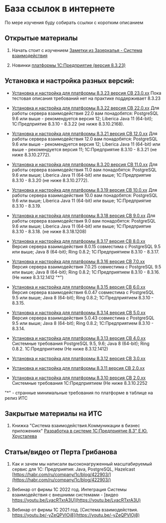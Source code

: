 # База ссылок в интернете

По мере изучения буду собирать ссылки с коротким описанием

## Открытые материалы

1. Начать стоит с изучением  [Заметки из Зазеркалья - Система взаимодействия](https://wonderland.v8.1c.ru/blog/sistema-vzaimodeystviya/)

1. Новинки [платформы 1С:Предприятие (версия 8.3.23)](https://v8.1c.ru/platforma/sistema-vzaimodeystviy/)

## Установка и настройка разных версий:

* [Установка и настройка для платформы 8.3.23 версия СВ 23.0.хх](https://its.1c.ru/db/v8323doc#bookmark:dev:TI000001902)
Пока тестовая описания требований нет
на практике поддерживает  8.3.23

* [Установка и настройка для платформы 8.3.22 версия СВ 22.0.хх](https://its.1c.ru/db/v8322doc#bookmark:dev:TI000001902)
Для работы сервера взаимодействия 22.0 вам понадобятся:
    PostgreSQL 9.6 или выше - рекомендуется версия 12;
    Liberica Java 11 (64-bit);
    1С:Предприятие 8.3.10 - 8.3.22 (не ниже 8.3.10.2168). 

* [Установка и настройка для платформы 8.3.21 версия СВ 12.0.хх](https://its.1c.ru/db/v8321doc#bookmark:dev:TI000001902)
Для работы сервера взаимодействия 12.0 вам понадобятся:
    PostgreSQL 9.6 или выше - рекомендуется версия 12;
    Liberica Java 11 (64-bit) или выше - рекомендуется версия 11;
    1С:Предприятие 8.3.10 - 8.3.21 (не ниже 8.3.10.2772).

* [Установка и настройка для платформы 8.3.20 версия СВ 11.0.хх](https://its.1c.ru/db/v8320doc#bookmark:dev:TI000001902)
Для работы сервера взаимодействия 11.0 вам понадобятся:
    PostgreSQL 9.6 или выше;
    Liberica Java 11 (64-bit) или выше;
    1С:Предприятие 8.3.10 - 8.3.20 (не ниже 8.3.10.2772).

* [Установка и настройка для платформы 8.3.19 версия СВ 10.0.хх](https://its.1c.ru/db/v8319doc#bookmark:dev:TI000001902)
Для работы сервера взаимодействия 10.0 вам понадобятся:
    PostgreSQL 9.6 или выше;
    Liberica Java 11 (64-bit) или выше;
    1С:Предприятие 8.3.10 - 8.3.19.

* [Установка и настройка для платформы 8.3.18 версия СВ 9.0.хх](https://its.1c.ru/db/v8318doc#bookmark:dev:TI000001902)
Для работы сервера взаимодействия 9.0 вам понадобятся:
    PostgreSQL 9.6 или выше;
    Liberica Java 11 (64-bit) или выше;
    1С:Предприятие 8.3.10 - 8.3.18. (не ниже 8.3.18.1208)

* [Установка и настройка для платформы 8.3.17 версия СВ 8.0.хх](https://its.1c.ru/db/v8317doc#bookmark:dev:TI000001902)
Версия сервера взаимодействия 8.0.15 совместима с
    PostgreSQL 9.5 или выше;
    Java 8 (64-bit);
    Ring 0.8.2;
    1С:Предприятием 8.3.10 - 8.3.17.

* [Установка и настройка для платформы 8.3.16 версия СВ 7.0.хх](https://its.1c.ru/db/v8316doc#bookmark:dev:TI000001902)
Версия сервера взаимодействия 7.0.25 совместима с
    PostgreSQL 9.5 или выше;
    Java 8 (64-bit);
    Ring 0.8.2;
    1С:Предприятием 8.3.10 - 8.3.16.(Не ниже 8.3.12.1412 "*")

* [Установка и настройка для платформы 8.3.15 версия СВ 6.0.хх](https://its.1c.ru/db/v8315doc#bookmark:dev:TI000001902)
Версия сервера взаимодействия 6.0.47 совместима с
    PostgreSQL 9.5 или выше;
    Java 8 (64-bit);
    Ring 0.8.2;
    1С:Предприятием 8.3.10 - 8.3.15.

* [Установка и настройка для платформы 8.3.14 версия СВ 5.0.хх](https://its.1c.ru/db/v8314doc#bookmark:dev:TI000001902)
Версия сервера взаимодействия 5.0.43 совместима с
    PostgreSQL 9.5 или выше;
    Java 8 (64-bit);
    Ring 0.8.2;
    1С:Предприятием 8.3.10 - 8.3.14.

* [Установка и настройка для платформы 8.3.13 версия СВ 4.0.хх](https://its.1c.ru/db/v8313doc#bookmark:dev:TI000001902)
Системные требования
    PostgreSQL 9.5, 9.6;
    Java 8 (64-bit);
    Ring 0.8.2.
    1С:Предприятием (Не ниже 8.3.12.1412) 

* [Установка и настройка для платформы 8.3.12 версия СВ 3.0.хх](https://its.1c.ru/db/v8322doc#bookmark:dev:TI000001902)
* [Установка и настройка для платформы 8.3.11 версия СВ 2.0.хх](https://its.1c.ru/db/v8322doc#bookmark:dev:TI000001902)
* [Установка и настройка для платформы 8.3.10 версия СВ 2.0.хх](https://its.1c.ru/db/v8322doc#bookmark:dev:TI000001902)
Системные требования 
1С:Предприятием (Не ниже 8.3.10.2252 

"*" - странные минимальные требования по платформе в таблице на релиз ИТС


## Закрытые материалы на ИТС

1. Книжка "Система взаимодействия.Коммуникации в бизнес приложениях"
[Разработка в системе 1С:Предприятие 8.3" Е.Ю. Хрусталева](https://its.1c.ru/db/pubecs#content:1:hdoc)


## Статьи/видео от Перта Грибанова

1. Как и зачем мы написали высоконагруженный масштабируемый сервис для 1С: Предприятия: Java, PostgreSQL, Hazelcast [https://habr.com/ru/company/1c/blog/422903/](https://habr.com/ru/company/1c/blog/422903/)

1. Вебинар от фирмы 1С 2022 год. Интеграция Системы взаимодействия с внешними системами - [видео https://youtu.be/LyacRTxrA3U](https://youtu.be/LyacRTxrA3U)

1. Вебинар от фирмы 1С 2021 год. [Система взаимодействия. https://youtu.be/-yZeQPVIOj8](https://youtu.be/-yZeQPVIOj8)